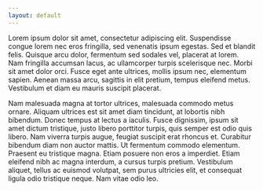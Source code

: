 ```yaml
---
layout: default
---
```



 Lorem ipsum dolor sit amet, consectetur adipiscing elit. Suspendisse congue lorem nec eros fringilla, sed venenatis ipsum egestas. Sed et blandit felis. Quisque arcu dolor, fermentum sed sodales vel, placerat at lorem. Nam fringilla accumsan lacus, ac ullamcorper turpis scelerisque nec. Morbi sit amet dolor orci. Fusce eget ante ultrices, mollis ipsum nec, elementum sapien. Aenean massa arcu, sagittis in elit pretium, tempus eleifend metus. Vestibulum et diam eu mauris suscipit placerat.

Nam malesuada magna at tortor ultrices, malesuada commodo metus ornare. Aliquam ultrices est sit amet diam tincidunt, at lobortis nibh bibendum. Donec tempus at lectus a iaculis. Fusce dignissim, ipsum sit amet dictum tristique, justo libero porttitor turpis, quis semper est odio quis libero. Nam viverra turpis augue, feugiat suscipit erat rhoncus et. Curabitur bibendum diam non auctor mattis. Ut fermentum commodo elementum. Praesent eu tristique magna. Etiam posuere non eros a imperdiet. Etiam eleifend nibh ac magna interdum, a cursus turpis pretium. Vestibulum aliquet, tellus ac euismod volutpat, sem purus ultricies elit, et consequat ligula odio tristique neque. Nam vitae odio leo. 



